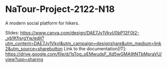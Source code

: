 # NaTour-Project-2122-N18
A modern social platform for hikers.

Slides: https://www.canva.com/design/DAE7Jy1VkyI/0bP12F0t2-_yb1KfjsrgYw/edit?utm_content=DAE7Jy1VkyI&utm_campaign=designshare&utm_medium=link2&utm_source=sharebutton
Link to the documentation[IT]: https://drive.google.com/file/d/1sTog_oEMwudsF_Xd5wGMA9tNTbMpraVU/view?usp=sharing

